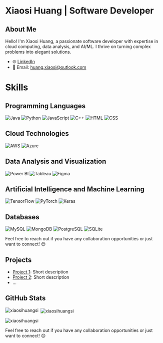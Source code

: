 # Xiaosi Huang | Software Developer

## About Me
Hello! I'm Xiaosi Huang, a passionate software developer with expertise in cloud computing, data analysis, and AI/ML. I thrive on turning complex problems into elegant solutions.

- 🌐 [LinkedIn](https://www.linkedin.com/in/xiaosi-huang-si-387559251/)
- 📧 Email: huang.xiaosi@outlook.com

# Skills

## Programming Languages
![Java](https://img.shields.io/badge/Java-007396?style=for-the-badge&logo=java&logoColor=white)
![Python](https://img.shields.io/badge/Python-3776AB?style=for-the-badge&logo=python&logoColor=white)
![JavaScript](https://img.shields.io/badge/JavaScript-F7DF1E?style=for-the-badge&logo=javascript&logoColor=black)
![C++](https://img.shields.io/badge/C++-00599C?style=for-the-badge&logo=c%2B%2B&logoColor=white)
![HTML](https://img.shields.io/badge/HTML-E34F26?style=for-the-badge&logo=html5&logoColor=white)
![CSS](https://img.shields.io/badge/CSS-1572B6?style=for-the-badge&logo=css3&logoColor=white)

## Cloud Technologies
![AWS](https://img.shields.io/badge/AWS-232F3E?style=for-the-badge&logo=amazon-aws&logoColor=white)
![Azure](https://img.shields.io/badge/Azure-0078D4?style=for-the-badge&logo=microsoft-azure&logoColor=white)

## Data Analysis and Visualization
![Power BI](https://img.shields.io/badge/Power_BI-F2C811?style=for-the-badge&logo=power-bi&logoColor=black)
![Tableau](https://img.shields.io/badge/Tableau-E97627?style=for-the-badge&logo=tableau&logoColor=white)
![Figma](https://img.shields.io/badge/Figma-F24E1E?style=for-the-badge&logo=figma&logoColor=white)

## Artificial Intelligence and Machine Learning
![TensorFlow](https://img.shields.io/badge/TensorFlow-FF6F00?style=for-the-badge&logo=tensorflow&logoColor=white)
![PyTorch](https://img.shields.io/badge/PyTorch-EE4C2C?style=for-the-badge&logo=pytorch&logoColor=white)
![Keras](https://img.shields.io/badge/Keras-D00000?style=for-the-badge&logo=keras&logoColor=white)

## Databases
![MySQL](https://img.shields.io/badge/MySQL-4479A1?style=for-the-badge&logo=mysql&logoColor=white)
![MongoDB](https://img.shields.io/badge/MongoDB-47A248?style=for-the-badge&logo=mongodb&logoColor=white)
![PostgreSQL](https://img.shields.io/badge/PostgreSQL-336791?style=for-the-badge&logo=postgresql&logoColor=white)
![SQLite](https://img.shields.io/badge/SQLite-003B57?style=for-the-badge&logo=sqlite&logoColor=white)

Feel free to reach out if you have any collaboration opportunities or just want to connect! 😊


## Projects
- [Project 1](link-to-project1): Short description
- [Project 2](link-to-project2): Short description
- ...

## GitHub Stats
<p><img align="left" src="https://github-readme-stats.vercel.app/api/top-langs?username=xiaosihuangsi&show_icons=true&locale=en&layout=compact" alt="xiaosihuangsi" /></p>

<p>&nbsp;<img align="center" src="https://github-readme-stats.vercel.app/api?username=xiaosihuangsi&show_icons=true&locale=en" alt="xiaosihuangsi" /></p>

<p><img align="center" src="https://github-readme-streak-stats.herokuapp.com/?user=xiaosihuangsi&" alt="xiaosihuangsi" /></p>

Feel free to reach out if you have any collaboration opportunities or just want to connect! 😊
